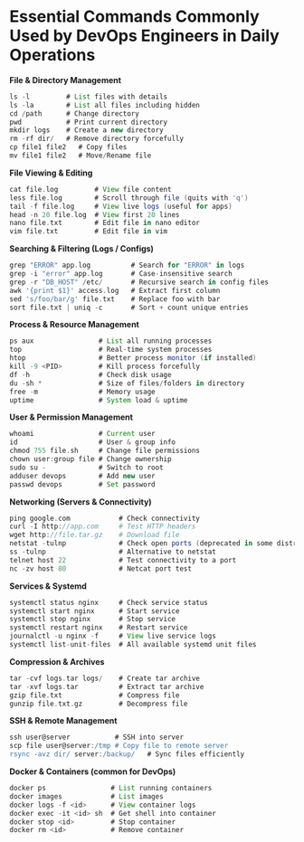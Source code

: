 # Essential Commands Commonly Used by DevOps Engineers in Daily Operations
**File & Directory Management**
```groovy
ls -l         # List files with details
ls -la        # List all files including hidden
cd /path      # Change directory
pwd           # Print current directory
mkdir logs    # Create a new directory
rm -rf dir/   # Remove directory forcefully
cp file1 file2   # Copy files
mv file1 file2   # Move/Rename file
```

**File Viewing & Editing**
```groovy
cat file.log         # View file content
less file.log        # Scroll through file (quits with 'q')
tail -f file.log     # View live logs (useful for apps)
head -n 20 file.log  # View first 20 lines
nano file.txt        # Edit file in nano editor
vim file.txt         # Edit file in vim
```

**Searching & Filtering (Logs / Configs)**
```groovy
grep "ERROR" app.log          # Search for "ERROR" in logs
grep -i "error" app.log       # Case-insensitive search
grep -r "DB_HOST" /etc/       # Recursive search in config files
awk '{print $1}' access.log   # Extract first column
sed 's/foo/bar/g' file.txt    # Replace foo with bar
sort file.txt | uniq -c       # Sort + count unique entries
```

**Process & Resource Management**
```groovy
ps aux                # List all running processes
top                   # Real-time system processes
htop                  # Better process monitor (if installed)
kill -9 <PID>         # Kill process forcefully
df -h                 # Check disk usage
du -sh *              # Size of files/folders in directory
free -m               # Memory usage
uptime                # System load & uptime
```

**User & Permission Management**
```groovy
whoami                # Current user
id                    # User & group info
chmod 755 file.sh     # Change file permissions
chown user:group file # Change ownership
sudo su -             # Switch to root
adduser devops        # Add new user
passwd devops         # Set password
```


**Networking (Servers & Connectivity)**
```groovy
ping google.com            # Check connectivity
curl -I http://app.com     # Test HTTP headers
wget http://file.tar.gz    # Download file
netstat -tulnp             # Check open ports (deprecated in some distros)
ss -tulnp                  # Alternative to netstat
telnet host 22             # Test connectivity to a port
nc -zv host 80             # Netcat port test
```

**Services & Systemd**
```groovy
systemctl status nginx     # Check service status
systemctl start nginx      # Start service
systemctl stop nginx       # Stop service
systemctl restart nginx    # Restart service
journalctl -u nginx -f     # View live service logs
systemctl list-unit-files  # All available systemd unit files
```

**Compression & Archives**
```groovy
tar -cvf logs.tar logs/    # Create tar archive
tar -xvf logs.tar          # Extract tar archive
gzip file.txt              # Compress file
gunzip file.txt.gz         # Decompress file
```

**SSH & Remote Management**
```groovy
ssh user@server           # SSH into server
scp file user@server:/tmp # Copy file to remote server
rsync -avz dir/ server:/backup/   # Sync files efficiently
```

**Docker & Containers (common for DevOps)**
```groovy
docker ps                # List running containers
docker images            # List images
docker logs -f <id>      # View container logs
docker exec -it <id> sh  # Get shell into container
docker stop <id>         # Stop container
docker rm <id>           # Remove container
```
